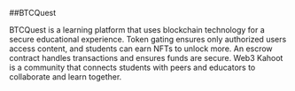 ##BTCQuest

BTCQuest is a learning platform that uses blockchain technology for a secure educational experience. Token gating ensures only authorized users access content, and students can earn NFTs to unlock more. An escrow contract handles transactions and ensures funds are secure. Web3 Kahoot is a community that connects students with peers and educators to collaborate and learn together. 
